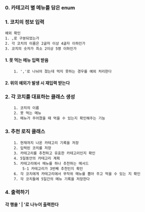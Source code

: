 ### 0. 카테고리 별 메뉴를 담은 enum

### 1. 코치의 정보 입력
    예외 확인
    1. ,로 구분되었는가
    2. 각 코치의 이름은 2글자 이상 4글자 이하인가
    3. 코치의 숫자가 최소 2이상 5명 이하인가

#### 1. 못 먹는 메뉴 입력 받음
        1. ','로 나뉘어 졌는데 먹지 못하는 경우를 예외 처리한다
#### 2. 위의 예외가 발생 시 재입력 받는다

### 2. 각 코치를 대표하는 클래스 생성
        1. 코치의 이름
        2. 못 먹는 메뉴
        3. 메뉴가 주어졌을 때 먹을 수 있는지 확인해주는 기능

### 3. 추천 로직 클래스
        1. 현재까지 나온 카테고리 기록을 저장
        2. 입력된 코치를 저장
        3. 카테고리를 추천하고 유효한 카테고리인지 확인
        4. 5일동안의 카테고리 계획
        5. 카테고리에서 메뉴를 하나 추천하는 메서드
            5-1 카테고리가 3번째 추천인지 확인
        6. 각 코치에게 카테고리에서 무작위 메뉴를 뽑아 주고 먹을 수 있는 지 확인
        7. 각 코치들에 5일간의 메뉴 기록을 저장한다

### 4. 출력하기
#### 각 행을 ' | '로 나누어 출력한다